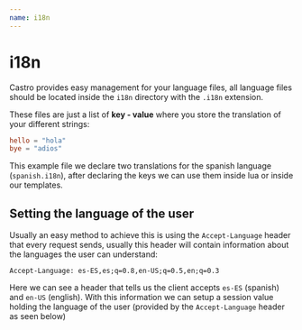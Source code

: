 ```yaml
---
name: i18n
---
```


# i18n

Castro provides easy management for your language files, all language files should be located inside the `i18n` directory with the `.i18n` extension.

These files are just a list of **key - value** where you store the translation of your different strings:

```toml
hello = "hola"
bye = "adios"
```

This example file we declare two translations for the spanish language (`spanish.i18n`), after declaring the keys we can use them inside lua or inside our templates.

## Setting the language of the user

Usually an easy method to achieve this is using the `Accept-Language` header that every request sends, usually this header will contain information about the languages the user can understand:

`Accept-Language: es-ES,es;q=0.8,en-US;q=0.5,en;q=0.3`

Here we can see a header that tells us the client accepts `es-ES` (spanish) and `en-US` (english). With this information we can setup a session value holding the language of the user (provided by the `Accept-Language` header as seen below)
